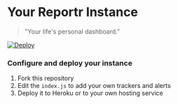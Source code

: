 # Your Reportr Instance

> "Your life's personal dashboard."

[![Deploy](https://www.herokucdn.com/deploy/button.png)](https://heroku.com/deploy)


### Configure and deploy your instance

1. Fork this repository
2. Edit the `index.js` to add your own trackers and alerts
3. Deploy it to Heroku or to your own hosting service
